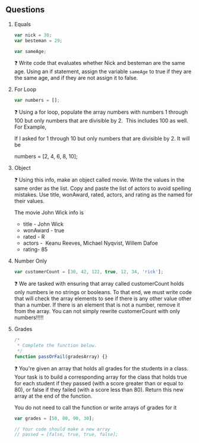 ## Questions

1. Equals

   ```js
   var nick = 30;
   var besteman = 29;

   var sameAge;
   ```

   ❓ Write code that evaluates whether Nick and besteman are the same age. Using an if statement, assign the variable `sameAge` to true if they are the same age, and if they are not assign it to false.

1. For Loop

   ```js
   var numbers = [];
   ```

   ❓ Using a for loop, populate the array numbers with numbers 1 through 100 but only numbers that are divisible by 2.  This includes 100 as well.
   For Example,

   If I asked for 1 through 10 but only numbers that are divisible by 2. It will be

   numbers = [2, 4, 6, 8, 10];

1. Object

   ❓ Using this info, make an object called movie.
   Write the values in the same order as the list.
   Copy and paste the list of actors to avoid spelling mistakes.
   Use title, wonAward, rated, actors, and rating as the named for their values.

   The movie John Wick info is

   - title - John Wick
   - wonAward - true
   - rated - R
   - actors -  Keanu Reeves, Michael Nyqvist, Willem Dafoe
   - rating- 85

1. Number Only

   ```js
   var customerCount = [30, 42, 122, true, 12, 34, 'rick'];
   ```

   ❓ We are tasked with ensuring that array called customerCount holds only numbers ie no strings or booleans. To that end, we must write code that will check the array elements to see if there is any other value other than a number.
   If there is an element that is not a number, remove it from the array.
   You can not simply rewrite customerCount with only numbers!!!!!

1. Grades

   ```js
   /*
    * Complete the function below.
    */
   function passOrFail(gradesArray) {}
   ```

   ❓ You're given an array that holds all grades for the students in a class. Your task is to build a corresponding array for the class that holds true for each student if they passed (with a score greater than or equal to 80), or false if they failed (with a score less than 80). Return this new array at the end of the function.

   You do not need to call the function or write arrays of grades for it

   ```js
   var grades = [50, 80, 90, 30];

   // Your code should make a new array
   // passed = [false, true, true, false];
   ```
